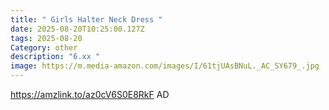 ```yaml
---
title: " Girls Halter Neck Dress "
date: 2025-08-20T10:25:00.127Z
tags: 2025-08-20
Category: other
description: "6.xx "
image: https://m.media-amazon.com/images/I/61tjUAsBNuL._AC_SY679_.jpg
---
```

https://amzlink.to/az0cV6S0E8RkF
AD